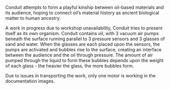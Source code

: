 Conduit attempts to form a playful kinship between oil-based materials and its audience, hoping to connect oil’s material history as ancient biological matter to human ancestry. 

A work in progress due to workshop unavailability, Conduit tries to present itself as its own organism. Conduit contains oil, with 3 vacuum air pumps beneath the surface running parallel to 3 pressure sensors and 3 glasses of sand and water. When the glasses are each placed upon the sensors, the pumps are activated and bubbles rise to the surface, creating an interface between the audience and the oil through pressure. The amount of air pumped through the liquid to form these bubbles depends upon the weight of each glass - the heavier the glass, the more bubbles form. 

Due to issues in transporting the work, only one motor is working in the documentation images.